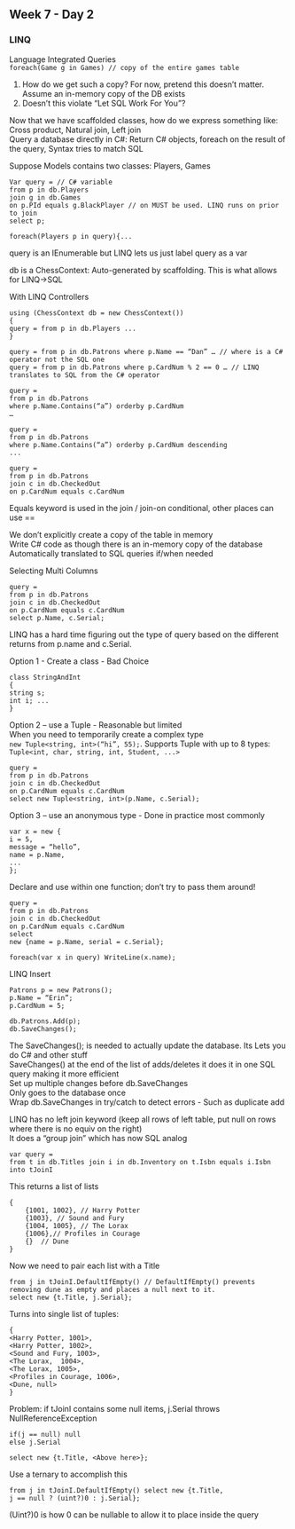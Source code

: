 ## Week 7 - Day 2
### LINQ
Language Integrated Queries  
`foreach(Game g in Games) // copy of the entire games table` 

1. How do we get such a copy? For now, pretend this doesn’t matter. Assume an in-memory copy of the DB exists
2. Doesn’t this violate “Let SQL Work For You”?


Now that we have scaffolded classes, how do we express something like: Cross product, Natural join, Left join  
Query a database directly in C#: Return C# objects, foreach on the result of the query, Syntax tries to match SQL

Suppose Models contains two classes: Players, Games

```
Var query = // C# variable
from p in db.Players
join g in db.Games
on p.PId equals g.BlackPlayer // on MUST be used. LINQ runs on prior to join
select p;

foreach(Players p in query){...
```

query is an IEnumerable<Players> but LINQ lets us just label query as a var

db is a ChessContext: Auto-generated by scaffolding. This is what allows for LINQ→SQL

With LINQ Controllers

```
using (ChessContext db = new ChessContext())
{
query = from p in db.Players ...
}

query = from p in db.Patrons where p.Name == “Dan” … // where is a C# operator not the SQL one
query = from p in db.Patrons where p.CardNum % 2 == 0 … // LINQ translates to SQL from the C# operator

query =
from p in db.Patrons 
where p.Name.Contains(“a”) orderby p.CardNum
…

query =
from p in db.Patrons
where p.Name.Contains(“a”) orderby p.CardNum descending 
...

query =
from p in db.Patrons
join c in db.CheckedOut
on p.CardNum equals c.CardNum
```


Equals keyword is used in the join / join-on conditional, other places can use ==

We don’t explicitly create a copy of the table in memory  
Write C# code as though there is an in-memory copy of the database  
Automatically translated to SQL queries if/when needed

Selecting Multi Columns

```
query =
from p in db.Patrons
join c in db.CheckedOut
on p.CardNum equals c.CardNum 
select p.Name, c.Serial;
```

LINQ has a hard time figuring out the type of query based on the different returns from p.name and c.Serial.

Option 1 - Create a class - Bad Choice

```
class StringAndInt
{
string s; 
int i; ...
}
```

Option 2 – use a Tuple - Reasonable but limited  
When you need to temporarily create a complex type  
`new Tuple<string, int>(“hi”, 55);`. 
Supports Tuple with up to 8 types:  
`Tuple<int, char, string, int, Student, ...>`  

```
query =
from p in db.Patrons
join c in db.CheckedOut
on p.CardNum equals c.CardNum
select new Tuple<string, int>(p.Name, c.Serial);
```

Option 3 – use an anonymous type - Done in practice most commonly 

``` 
var x = new { 
i = 5,
message = “hello”, 
name = p.Name,
...
};
```

Declare and use within one function; don’t try to pass them around!

```
query =
from p in db.Patrons
join c in db.CheckedOut
on p.CardNum equals c.CardNum
select
new {name = p.Name, serial = c.Serial};

foreach(var x in query) WriteLine(x.name);
```

LINQ Insert

```
Patrons p = new Patrons(); 
p.Name = “Erin”; 
p.CardNum = 5;

db.Patrons.Add(p); 
db.SaveChanges();

```

The SaveChanges(); is needed to actually update the database. Its Lets you do C# and other stuff  
SaveChanges() at the end of the list of adds/deletes it does it in one SQL query making it more efficient  
Set up multiple changes before db.SaveChanges  
Only goes to the database once  
Wrap db.SaveChanges in try/catch to detect errors - Such as duplicate add  

LINQ has no left join keyword (keep all rows of left table, put null on rows where there is no equiv on the right)  
It does a “group join” which has now SQL analog

```
var query =
from t in db.Titles join i in db.Inventory on t.Isbn equals i.Isbn into tJoinI
```

This returns a list of lists

```
{
    {1001, 1002}, // Harry Potter
    {1003}, // Sound and Fury
    {1004, 1005}, // The Lorax
    {1006},// Profiles in Courage
    {}  // Dune
}
```

Now we need to pair each list with a Title

```
from j in tJoinI.DefaultIfEmpty() // DefaultIfEmpty() prevents removing dune as empty and places a null next to it.
select new {t.Title, j.Serial};
```

Turns into single list of tuples: 

```
{
<Harry Potter, 1001>,
<Harry Potter, 1002>,
<Sound and Fury, 1003>,
<The Lorax,  1004>,
<The Lorax, 1005>,
<Profiles in Courage, 1006>, 
<Dune, null>
}
```
Problem: if tJoinI contains some null items, j.Serial throws NullReferenceException

```
if(j == null) null
else j.Serial

select new {t.Title, <Above here>};
```

Use a ternary to accomplish this

```
from j in tJoinI.DefaultIfEmpty() select new {t.Title,
j == null ? (uint?)0 : j.Serial};
```

(Uint?)0 is how 0 can be nullable to allow it to place inside the query
